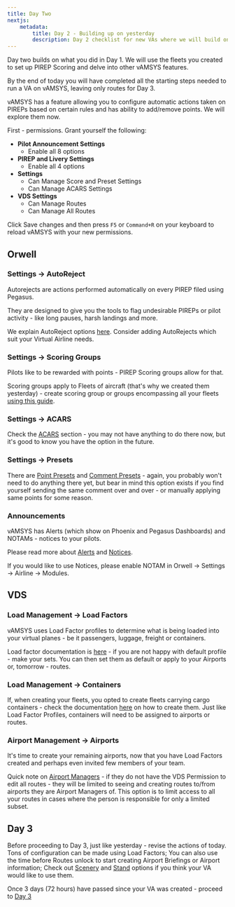 ```yaml
---
title: Day Two
nextjs:  
    metadata:  
        title: Day 2 - Building up on yesterday
        description: Day 2 checklist for new VAs where we will build on Day 1 and explore different vAMSYS Features
---
```


Day two builds on what you did in Day 1. We will use the fleets you created to set up PIREP Scoring and delve into other vAMSYS features.

By the end of today you will have completed all the starting steps needed to run a VA on vAMSYS, leaving only routes for Day 3.

vAMSYS has a feature allowing you to configure automatic actions taken on PIREPs based on certain rules and has ability to add/remove points. We will explore them now.

First - permissions. Grant yourself the following:
- **Pilot Announcement Settings**
  - Enable all 8 options
- **PIREP and Livery Settings**
  - Enable all 4 options
- **Settings**
  - Can Manage Score and Preset Settings
  - Can Manage ACARS Settings
- **VDS Settings**
  - Can Manage Routes
  - Can Manage All Routes

Click Save changes and then press `F5` or `Command+R` on your keyboard to reload vAMSYS with your new permissions.

## Orwell
### Settings -> AutoReject
Autorejects are actions performed automatically on every PIREP filed using Pegasus.

They are designed to give you the tools to flag undesirable PIREPs or pilot activity - like long pauses, harsh landings and more.

We explain AutoReject options [here](/settings/autoreject). Consider adding AutoRejects which suit your Virtual Airline needs.

### Settings -> Scoring Groups
Pilots like to be rewarded with points - PIREP Scoring groups allow for that.

Scoring groups apply to Fleets of aircraft (that's why we created them yesterday) - create scoring group or groups encompassing all your fleets [using this guide](/settings/scores).

### Settings -> ACARS
Check the [ACARS](/settings/acars) section - you may not have anything to do there now, but it's good to know you have the option in the future.

### Settings -> Presets
There are [Point Presets](/settings/point-presets) and [Comment Presets](/settings/comment-presets) - again, you probably won't need to do anything there yet, but bear in mind this option exists if you find yourself sending the same comment over and over - or manually applying same points for some reason.

### Announcements
vAMSYS has Alerts (which show on Phoenix and Pegasus Dashboards) and NOTAMs - notices to your pilots.

Please read more about [Alerts](/orwell/announcements#alerts) and [Notices](/orwell/announcements#notams).

If you would like to use Notices, please enable NOTAM in Orwell -> Settings -> Airline -> Modules.

## VDS
### Load Management -> Load Factors
vAMSYS uses Load Factor profiles to determine what is being loaded into your virtual planes - be it passengers, luggage, freight or containers.

Load factor documentation is [here](/vds/load-management#load-factor-profiles) - if you are not happy with default profile - make your sets. You can then set them as default or apply to your Airports or, tomorrow - routes.

### Load Management -> Containers
If, when creating your fleets, you opted to create fleets carrying cargo containers - check the documentation [here](/vds/load-management#containers) on how to create them. Just like Load Factor Profiles, containers will need to be assigned to airports or routes.

### Airport Management -> Airports
It's time to create your remaining airports, now that you have Load Factors created and perhaps even invited few members of your team.

Quick note on [Airport Managers](/vds/airports#airport-managers) - if they do not have the VDS Permission to edit all routes - they will be limited to seeing and creating routes to/from airports they are Airport Managers of. This option is to limit access to all your routes in cases where the person is responsible for only a limited subset.

## Day 3
Before proceeding to Day 3, just like yesterday - revise the actions of today. Tons of configuration can be made using Load Factors; You can also use the time before Routes unlock to start creating Airport Briefings or Airport information; Check out [Scenery](/vds/airports#scenery) and [Stand](/vds/airports#stands) options if you think your VA would like to use them.

Once 3 days (72 hours) have passed since your VA was created - proceed to [Day 3](/checklist/day-1)